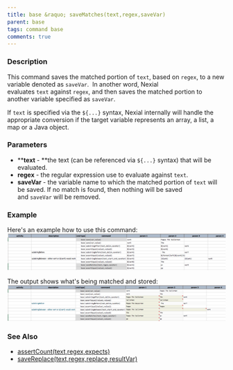 ```yaml
---
title: base &raquo; saveMatches(text,regex,saveVar)
parent: base
tags: command base
comments: true
---
```



### Description
This command saves the matched portion of `text`, based on `regex`, to a new variable denoted as `saveVar`.  In 
another word, Nexial evaluates `text` against `regex`, and then saves the matched portion to another variable 
specified as `saveVar`.

If `text` is specified via the `${...}` syntax, Nexial internally will handle the appropriate conversion if the 
target variable represents an array, a list, a map or a Java object.


### Parameters
- ****text** - **the text (can be referenced via `${...}` syntax) that will be evaluated.
- **regex** \- the regular expression use to evaluate against `text`.
- **saveVar** \- the variable name to which the matched portion of `text` will be saved. If no match is found, then 
  nothing will be saved and `saveVar` will be removed.


### Example
Here's an example how to use this command:<br/>
![script](image/saveMatches_01.png)

The output shows what's being matched and stored:<br/>
![output](image/saveMatches_02.png)


### See Also
- [assertCount(text,regex,expects)](assertCount(text,regex,expects))
- [saveReplace(text,regex,replace,resultVar)](saveReplace(text,regex,replace,resultVar))
